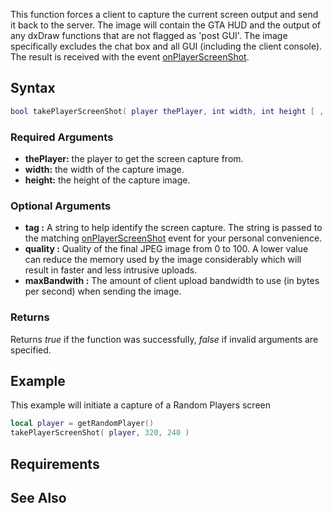 This function forces a client to capture the current screen output and send it back to the server. The image will contain the GTA HUD and the output of any dxDraw functions that are not flagged as 'post GUI'. The image specifically excludes the chat box and all GUI (including the client console). The result is received with the event [onPlayerScreenShot](/docs/onplayerscreenshot.md "wikilink").

Syntax
------

``` lua
bool takePlayerScreenShot( player thePlayer, int width, int height [ , string tag = "", int quality = 30, int maxBandwith = 5000 ] )         
```

### Required Arguments

-   **thePlayer:** the player to get the screen capture from.
-   **width:** the width of the capture image.
-   **height:** the height of the capture image.

### Optional Arguments

-   **tag :** A string to help identify the screen capture. The string is passed to the matching [onPlayerScreenShot](/docs/onplayerscreenshot.md "wikilink") event for your personal convenience.
-   **quality :** Quality of the final JPEG image from 0 to 100. A lower value can reduce the memory used by the image considerably which will result in faster and less intrusive uploads.
-   **maxBandwith :** The amount of client upload bandwidth to use (in bytes per second) when sending the image.

### Returns

Returns *true* if the function was successfully, *false* if invalid arguments are specified.

Example
-------

This example will initiate a capture of a Random Players screen

``` lua
local player = getRandomPlayer()
takePlayerScreenShot( player, 320, 240 )
```

Requirements
------------

See Also
--------
